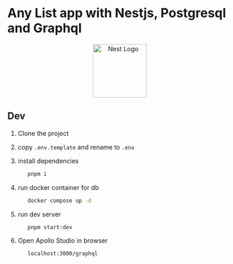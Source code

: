 # Any List app with Nestjs, Postgresql and Graphql

<p align="center">
  <a href="http://nestjs.com/" target="blank"><img src="https://nestjs.com/img/logo-small.svg" width="120" alt="Nest Logo" /></a>
</p>

## Dev

1. Clone the project
2. copy `.env.template` and rename to `.env`
3. install dependencies

   ```sh
      pnpm i
   ```

4. run docker container for db

   ```sh
      docker compose up -d
   ```

5. run dev server

   ```sh
      pnpm start:dev
   ```

6. Open Apollo Studio in browser

   ```http
      localhost:3000/graphql
   ```
